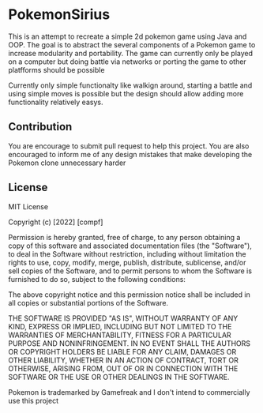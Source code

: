 # PokemonSirius

This is an attempt to recreate a simple 2d pokemon game using Java and OOP. The goal is to abstract the several components of a Pokemon game to increase modularity and portability. The game can currently only be played on a computer but doing battle via networks or porting the game to other platfforms should be possible

Currently only simple functionalty like walkign around, starting a battle and using simple moves is possible but the design should allow adding more functionality relatively easys.

## Contribution

You are encourage to submit pull request to help this project. You are also encouraged to inform me of any design mistakes that make developing the Pokemon clone unnecessary harder

## License

MIT License

Copyright (c) [2022] [compf]

Permission is hereby granted, free of charge, to any person obtaining a copy
of this software and associated documentation files (the "Software"), to deal
in the Software without restriction, including without limitation the rights
to use, copy, modify, merge, publish, distribute, sublicense, and/or sell
copies of the Software, and to permit persons to whom the Software is
furnished to do so, subject to the following conditions:

The above copyright notice and this permission notice shall be included in all
copies or substantial portions of the Software.

THE SOFTWARE IS PROVIDED "AS IS", WITHOUT WARRANTY OF ANY KIND, EXPRESS OR
IMPLIED, INCLUDING BUT NOT LIMITED TO THE WARRANTIES OF MERCHANTABILITY,
FITNESS FOR A PARTICULAR PURPOSE AND NONINFRINGEMENT. IN NO EVENT SHALL THE
AUTHORS OR COPYRIGHT HOLDERS BE LIABLE FOR ANY CLAIM, DAMAGES OR OTHER
LIABILITY, WHETHER IN AN ACTION OF CONTRACT, TORT OR OTHERWISE, ARISING FROM,
OUT OF OR IN CONNECTION WITH THE SOFTWARE OR THE USE OR OTHER DEALINGS IN THE
SOFTWARE.

Pokemon is trademarked by Gamefreak and I don't intend to commercially use this project
